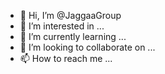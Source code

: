- 👋 Hi, I’m @JaggaaGroup
- 👀 I’m interested in ...
- 🌱 I’m currently learning ...
- 💞️ I’m looking to collaborate on ...
- 📫 How to reach me ...

<!---
JaggaaGroup/JaggaaGroup is a ✨ special ✨ repository because its `README.md` (this file) appears on your GitHub profile.
You can click the Preview link to take a look at your changes.
--->
